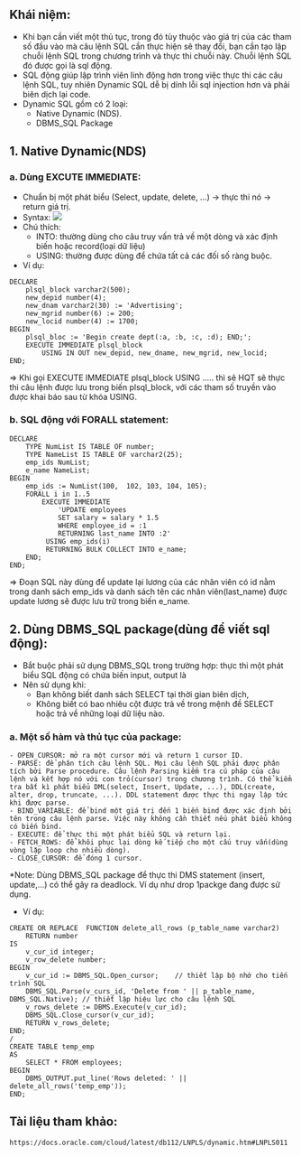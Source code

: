 ## Khái niệm:
- Khi bạn cần viết một thủ tục, trong đó tùy thuộc vào giá trị của các tham số đầu vào mà câu lệnh SQL cần thực hiện sẽ thay đổi, bạn cần tạo lập chuỗi lệnh SQL trong chương trình và thực thi chuỗi này. Chuỗi lệnh SQL đó được gọi là sql động.
- SQL động giúp lập trình viên linh động hơn trong việc thực thi các câu lệnh SQL, tuy nhiên Dynamic SQL dễ bị dính lỗi sql injection hơn và phải biên dịch lại code.
- Dynamic SQL gồm có 2 loại:
    - Native Dynamic (NDS).
    - DBMS_SQL Package
## 1. Native Dynamic(NDS)
### a. Dùng EXCUTE IMMEDIATE:
- Chuẩn bị một phát biểu (Select, update, delete, ...) -> thực thi nó -> return giá trị.
- Syntax:
![](https://images.viblo.asia/1ce71d37-cc54-4d46-a418-f358d2dca031.png)
- Chú thích:
    - INTO: thường dùng cho câu truy vấn trả về một dòng và xác định biến hoặc record(loại dữ liệu)
    - USING: thường được dùng để chứa tất cả các đối số ràng buộc.
- Ví dụ:
```
DECLARE
    plsql_block varchar2(500);
    new_depid number(4);
    new_dnam varchar2(30) := 'Advertising';
    new_mgrid number(6) := 200;
    new_locid number(4) := 1700;
BEGIN
    plsql_bloc := 'Begin create dept(:a, :b, :c, :d); END;';
    EXECUTE IMMEDIATE plsql_block
        USING IN OUT new_depid, new_dname, new_mgrid, new_locid;
END;
```
=> Khi gọi EXECUTE IMMEDIATE plsql_block USING ..... thì sẽ HQT sẽ thực thi câu lệnh được lưu trong biến plsql_block, với các tham số truyền vào được khai báo sau từ khóa USING.
### b. SQL động với FORALL statement:
```
DECLARE 
    TYPE NumList IS TABLE OF number;
    TYPE NameList IS TABLE OF varchar2(25);
    emp_ids NumList;
    e_name NameList;
BEGIN
    emp_ids := NumList(100,  102, 103, 104, 105);
    FORALL i in 1..5
        EXECUTE IMMEDIATE 
            'UPDATE employees
            SET salary = salary * 1.5
            WHERE employee_id = :1 
            RETURNING last_name INTO :2'
         USING emp_ids(i)
         RETURNING BULK COLLECT INTO e_name;
    END;
END;
```
=> Đoạn SQL này dùng để update lại lương của các nhân viên có id nằm trong danh sách emp_ids và danh sách tên các nhân viên(last_name) được update lương sẽ được lưu trữ trong biến e_name.
## 2. Dùng DBMS_SQL package(dùng để viết sql động):
- Bắt buộc phải sử dụng DBMS_SQL trong trường hợp: thực thi một phát biểu SQL động có chứa biến input, output là <unknown>
- Nên sử dụng khi:
    - Bạn không biết danh sách SELECT tại thời gian biên dịch,
    - Không biết có bao nhiêu cột được trả về trong mệnh đề SELECT hoặc trả về những loại dữ liệu nào.
### a. Một số hàm và thủ tục của package:
    - OPEN_CURSOR: mở ra một cursor mới và return 1 cursor ID.
    - PARSE: để phân tích câu lệnh SQL. Mọi câu lệnh SQL phải được phân tích bởi Parse procedure. Câu lệnh Parsing kiểm tra cú pháp của câu lệnh và kết hợp nó với con trỏ(cursor) trong chương trình. Có thể kiểm tra bất kì phát biểu DML(select, Insert, Update, ...), DDL(create, alter, drop, truncate, ...). DDL statement được thực thi ngay lập tức khi được parse.
    - BIND_VARIABLE: để bind một giá trị đến 1 biến bind được xác định bởi tên trong câu lệnh parse. Việc này không cần thiết nếu phát biểu không có biến bind.
    - EXECUTE: để thực thi một phát biểu SQL và return lại.
    - FETCH_ROWS: để khôi phục lại dòng kế tiếp cho một cấu truy vấn(dùng vòng lặp loop cho nhiều dòng).
    - CLOSE_CURSOR: để đóng 1 cursor.
   *Note: Dùng DBMS_SQL package để thực thi DMS statement (insert, update,...) có thể gây ra deadlock. Ví dụ như drop 1packge đang được sử dụng.
- Ví dụ:
```
CREATE OR REPLACE  FUNCTION delete_all_rows (p_table_name varchar2)
    RETURN number
IS
    v_cur_id integer;
    v_row_delete number;
BEGIN
    v_cur_id := DBMS_SQL.Open_cursor;    // thiết lập bộ nhớ cho tiến trình SQL
    DBMS_SQL.Parse(v_curs_id, 'Delete from ' || p_table_name, DBMS_SQL.Native); // thiết lập hiệu lực cho câu lệnh SQL
    v_rows_delete := DBMS.Execute(v_cur_id);
    DBMS_SQL.Close_cursor(v_cur_id);
    RETURN v_rows_delete;
END;
/
CREATE TABLE temp_emp
AS
    SELECT * FROM employees;
BEGIN
    DBMS_OUTPUT.put_line('Rows deleted: ' || delete_all_rows('temp_emp'));
END;
```
## Tài liệu tham khảo:
    https://docs.oracle.com/cloud/latest/db112/LNPLS/dynamic.htm#LNPLS011
